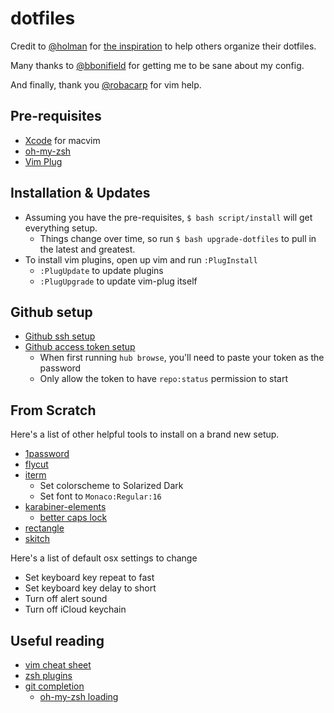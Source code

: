 # dotfiles

Credit to [@holman](https://github.com/holman) for [the inspiration](https://github.com/holman/dotfiles)
to help others organize their dotfiles.

Many thanks to [@bbonifield](https://github.com/bbonifield) for getting me to be sane about my config.

And finally, thank you [@robacarp](https://github.com/robacarp) for vim help.

## Pre-requisites

- [Xcode](https://apps.apple.com/us/app/xcode/id497799835?mt=12) for macvim
- [oh-my-zsh](https://github.com/robbyrussell/oh-my-zsh)
- [Vim Plug](https://github.com/junegunn/vim-plug#installation)

## Installation & Updates

- Assuming you have the pre-requisites, `$ bash script/install` will get everything setup.
  - Things change over time, so run `$ bash upgrade-dotfiles` to pull in the latest
and greatest.
- To install vim plugins, open up vim and run `:PlugInstall`
  - `:PlugUpdate` to update plugins
  - `:PlugUpgrade` to update vim-plug itself

## Github setup

- [Github ssh setup](https://docs.github.com/en/authentication/connecting-to-github-with-ssh/generating-a-new-ssh-key-and-adding-it-to-the-ssh-agent)
- [Github access token setup](https://github.com/mislav/hub/issues/2655#issuecomment-735836048)
  - When first running `hub browse`, you'll need to paste your token as the password
  - Only allow the token to have `repo:status` permission to start

## From Scratch

Here's a list of other helpful tools to install on a brand new setup.

- [1password](https://1password.com/product/mac/)
- [flycut](https://apps.apple.com/us/app/flycut-clipboard-manager/id442160987?mt=12)
- [iterm](https://iterm2.com/)
  - Set colorscheme to Solarized Dark
  - Set font to `Monaco:Regular:16`
- [karabiner-elements](https://karabiner-elements.pqrs.org/)
  - [better caps lock](https://ke-complex-modifications.pqrs.org/#caps_lock)
- [rectangle](https://rectangleapp.com/)
- [skitch](https://apps.apple.com/us/app/skitch-snap-mark-up-share/id425955336?mt=12)

Here's a list of default osx settings to change

- Set keyboard key repeat to fast
- Set keyboard key delay to short
- Turn off alert sound
- Turn off iCloud keychain

## Useful reading

- [vim cheat sheet](https://vim.rtorr.com/)
- [zsh plugins](https://github.com/ohmyzsh/ohmyzsh/wiki/Plugins)
- [git completion](https://oliverspryn.com/blog/adding-git-completion-to-zsh)
  - [oh-my-zsh loading](https://docs.brew.sh/Shell-Completion#configuring-completions-in-zsh)
